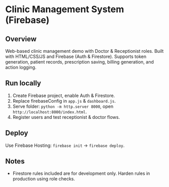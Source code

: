 # Clinic Management System (Firebase)

## Overview
Web-based clinic management demo with Doctor & Receptionist roles. Built with HTML/CSS/JS and Firebase (Auth & Firestore). Supports token generation, patient records, prescription saving, billing generation, and action logging.

## Run locally
1. Create Firebase project, enable Auth & Firestore.
2. Replace firebaseConfig in `app.js` & `dashboard.js`.
3. Serve folder: `python -m http.server 8000`, open `http://localhost:8000/index.html`.
4. Register users and test receptionist & doctor flows.

## Deploy
Use Firebase Hosting: `firebase init` → `firebase deploy`.

## Notes
- Firestore rules included are for development only. Harden rules in production using role checks.
